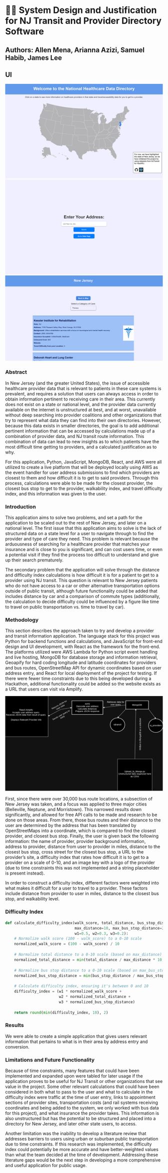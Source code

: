 # 🚆🏥 System Design and Justification for NJ Transit and Provider Directory Software

## Authors: Allen Mena, Arianna Azizi, Samuel Habib, James Lee 

## UI
![Homepage](./homepage.png)
![SecondScreen](./secondscreen.png)
![ThirdScreen](./thirdscreen.png)

### Abstract

In New Jersey (and the greater United States), the issue of accessible healthcare provider data that is relevant to patients in these care systems is prevalent, and requires a solution that users can always access in order to obtain information pertinent to receiving care in their area. This currently does not exist on a state or national level, and the provider data currently available on the internet is unstructured at best, and at worst, unavailable without deep searching into provider coalitions and other organizations that try to represent what data they can find into their own directories. However, because this data exists in smaller directories, the goal is to add additional pertinent information that can be accessed by calculations made up of a combination of provider data, and NJ transit route information. This combination of data can lead to new insights as to which patients have the most difficult time getting to providers, and a calculated justification as to why.

For this application, Python, JavaScript, MongoDB, React, and AWS were all utilized to create a live platform that will be deployed locally using AWS as the event handler for user address submissions to find which providers are closest to them and how difficult it is to get to said providers. Through this process, calculations were able to be made for the closest provider, the closest bus stop to get to the provider, walkability index, and travel difficulty index, and this information was given to the user.

### Introduction

This application aims to solve two problems, and set a path for the application to be scaled out to the rest of New Jersey, and later on a national level. The first issue that this application aims to solve is the lack of structured data on a state level for a user to navigate through to find the provider and type of care they need. This problem is relevant because the arduousness of searching for a healthcare provider that matches your insurance and is close to you is significant, and can cost users time, or even a potential visit if they find the process too difficult to understand and give up their search prematurely.

The secondary problem that the application will solve through the distance and difficulty index calculations is how difficult it is for a patient to get to a provider using NJ transit. This question is relevant to New Jersey patients who do not have access to a car or other alternative transportation options outside of public transit, although future functionality could be added that includes distance by car and a comparison of commute types (additionally, the calculation to decide difficulty could be influenced by a figure like time to travel on public transportation vs. time to travel by car).

### Methodology

This section describes the approach taken to try and develop a provider and transit information application. The language stack for this project was Python for backend functions and calculations, and JavaScript for front-end design and UI development, with React as the framework for the front-end. The platforms utilized were AWS Lambda for Python script event handling and live hosting, MongoDB for database storage and information retrieval, Geoapify for hard coding longitude and latitude coordinates for providers and bus routes, OpenStreetMap API for dynamic coordinates based on user address entry, and React for local deployment of the project for testing. If there were fewer time constraints due to this being developed during a Hackathon, additional functionality could be added so the website exists as a URL that users can visit via Amplify.

![System Design Diagram](./diagram.png)

First, since there were over 30,000 bus route locations, a subsection of New Jersey was taken, and a focus was applied to three major cities (Belleville, Neptune, and Morristown). This narrowed results down significantly, and allowed for free API calls to be made and research to be done on those areas. From there, those bus routes and their distance to the user are determined by the address that has been translated by OpenStreetMaps into a coordinate, which is compared to find the closest provider, and closest bus stop. Finally, the user is given back the following information: the name of provider, provider background information, address to provider, distance from user to provider in miles, distance to the closest bus stop, cross street for the closest bus stop, a URL to the provider’s site, a difficulty index that rates how difficult it is to get to a provider on a scale of 0-10, and an image key with a logo of the provider (due to time constraints this was not implemented and a string placeholder is present instead).

In order to construct a difficulty index, different factors were weighted into what makes it difficult for a user to travel to a provider. These factors include distance from provider to user in miles, distance to the closest bus stop, and walkability level.

### Difficulty Index

```python
def calculate_difficulty_index(walk_score, total_distance, bus_stop_distance, 
                               max_distance=10, max_bus_stop_distance=2, 
                               w1=0.5, w2=0.3, w3=0.2):
    # Normalize walk score (100 - walk_score) to a 0-10 scale
    normalized_walk_score = (100 - walk_score) / 10

    # Normalize total distance to a 0-10 scale (based on max_distance)
    normalized_total_distance = min(total_distance / max_distance * 10, 10)

    # Normalize bus stop distance to a 0-10 scale (based on max_bus_stop_distance)
    normalized_bus_stop_distance = min(bus_stop_distance / max_bus_stop_distance * 10, 10)

    # Calculate difficulty index, ensuring it's between 0 and 10
    difficulty_index = (w1 * normalized_walk_score + 
                        w2 * normalized_total_distance + 
                        w3 * normalized_bus_stop_distance)

    return round(min(difficulty_index, 10), 2)
```
### Results
We were able to create a simple application that gives users relevant information that pertains to what is in their area by address entry and conversion.
### Limitations and Future Functionality
Because of time constraints, many features that could have been implemented and expanded upon were tabled for later usage if the application proves to be useful for NJ Transit or other organizations that see value in the project. Some other relevant calculations that could have been considered in both what to pass to the user and what to calculate in the difficulty index were traffic at the time of user entry, links to appointment sections of provider sites, transportation costs (and rail systems receiving coordinates and being added to the system, we only worked with bus data for this project), and what insurance the provider takes. This information is also unstructured but has the potential to be structured and placed into a directory for New Jersey, and later other state users, to access.

Another limitation was the inability to develop a literature review that addresses barriers to users using urban or suburban public transportation due to time constraints. If this research was implemented, the difficulty index could potentially be more accurate and have better-weighted values than what the team decided at the time of development. Addressing these literature gaps would be the next step in developing a more comprehensive and useful application for public usage.



